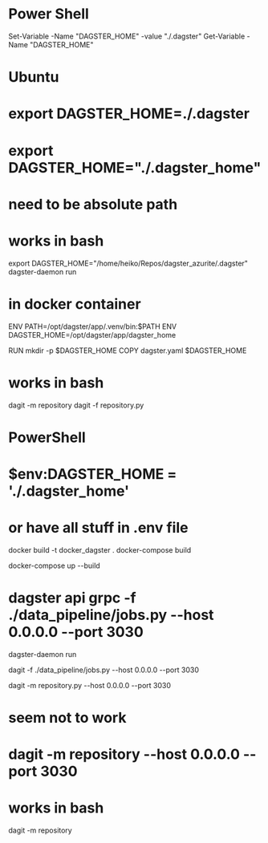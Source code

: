 
# Power Shell
Set-Variable -Name "DAGSTER_HOME" -value "./.dagster"
Get-Variable -Name "DAGSTER_HOME"

# Ubuntu 
# export DAGSTER_HOME=./.dagster
# export DAGSTER_HOME="./.dagster_home"
# need to be absolute path

# works in bash
export DAGSTER_HOME="/home/heiko/Repos/dagster_azurite/.dagster"
dagster-daemon run


# in docker container
ENV PATH=/opt/dagster/app/.venv/bin:$PATH
ENV DAGSTER_HOME=/opt/dagster/app/dagster_home


RUN mkdir -p $DAGSTER_HOME
COPY dagster.yaml $DAGSTER_HOME


# works in bash
dagit -m repository
dagit -f repository.py



# PowerShell
# $env:DAGSTER_HOME = './.dagster_home'
# or have all stuff in .env file



docker build -t docker_dagster .
docker-compose build


docker-compose up --build


# dagster api grpc -f ./data_pipeline/jobs.py --host 0.0.0.0 --port 3030


dagster-daemon run

dagit -f ./data_pipeline/jobs.py --host 0.0.0.0 --port 3030

dagit -m repository.py --host 0.0.0.0 --port 3030

# seem not to work
# dagit -m repository --host 0.0.0.0 --port 3030



# works in bash
dagit -m repository

